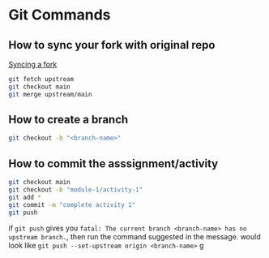 # Git Commands

## How to sync your fork with original repo

[Syncing a fork](https://docs.github.com/en/pull-requests/collaborating-with-pull-requests/working-with-forks/syncing-a-fork#syncing-a-fork-from-the-command-line)

```bash
git fetch upstream
git checkout main
git merge upstream/main
```

## How to create a branch

```bash
git checkout -b "<branch-name>"
```

## How to commit the asssignment/activity

```bash
git checkout main
git checkout -b "module-1/activity-1"
git add *
git commit -m "complete activity 1"
git push
```

if `git push` gives you `fatal: The current branch <branch-name> has no upstream branch.`, then run the command suggested in the message. would look like
`git push --set-upstream origin <branch-name>`
g